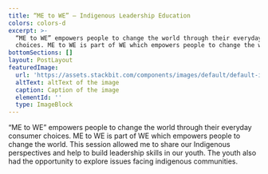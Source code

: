 ```yaml
---
title: “ME to WE” – Indigenous Leadership Education
colors: colors-d
excerpt: >-
  “ME to WE” empowers people to change the world through their everyday consumer
  choices. ME to WE is part of WE which empowers people to change the world.
bottomSections: []
layout: PostLayout
featuredImage:
  url: 'https://assets.stackbit.com/components/images/default/default-image.png'
  altText: altText of the image
  caption: Caption of the image
  elementId: ''
  type: ImageBlock
---
```

“ME to WE” empowers people to change the world through their everyday consumer choices. ME to WE is part of WE which empowers people to change the world. This session allowed me to share our Indigenous perspectives and help to build leadership skills in our youth. The youth also had the opportunity to explore issues facing indigenous communities.
